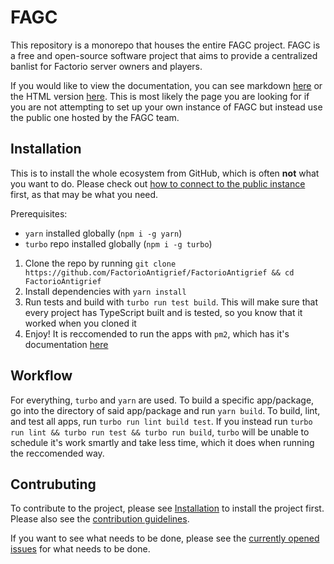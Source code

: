 # FAGC

This repository is a monorepo that houses the entire FAGC project.
FAGC is a free and open-source software project that aims to provide a centralized banlist for Factorio server owners and players.

If you would like to view the documentation, you can see markdown [here](./docs/README.md) or the HTML version [here](https://FactorioAntigrief.github.io).
This is most likely the page you are looking for if you are not attempting to set up your own instance of FAGC but instead use the public one hosted
by the FAGC team.

## Installation

This is to install the whole ecosystem from GitHub, which is often **not** what you want to do. Please check out
[how to connect to the public instance](#-Usage-for-the-end-user) first, as that may be what you need.

Prerequisites:

-   `yarn` installed globally (`npm i -g yarn`)
-   `turbo` repo installed globally (`npm i -g turbo`)

1. Clone the repo by running `git clone https://github.com/FactorioAntigrief/FactorioAntigrief && cd FactorioAntigrief`
2. Install dependencies with `yarn install`
3. Run tests and build with `turbo run test build`. This will make sure that every project has TypeScript built and is tested, so you know that it worked when you cloned it
4. Enjoy! It is reccomended to run the apps with `pm2`, which has it's documentation [here](https://pm2.io)

## Workflow

For everything, `turbo` and `yarn` are used. To build a specific app/package, go into the directory of said app/package and run `yarn build`. To build, lint, and test all apps, run `turbo run lint build test`. If you instead run `turbo run lint && turbo run test && turbo run build`, `turbo` will be unable to schedule it's work smartly and take less time, which it does when running the reccomended way.

## Contrubuting

To contribute to the project, please see [Installation](#installation) to install the project first. Please also see the [contribution guidelines](CONTRIBUTING).

If you want to see what needs to be done, please see the [currently opened issues](https://github.com/FactorioAntigrief/FactorioAntigrief/issues) for what needs to be done.

